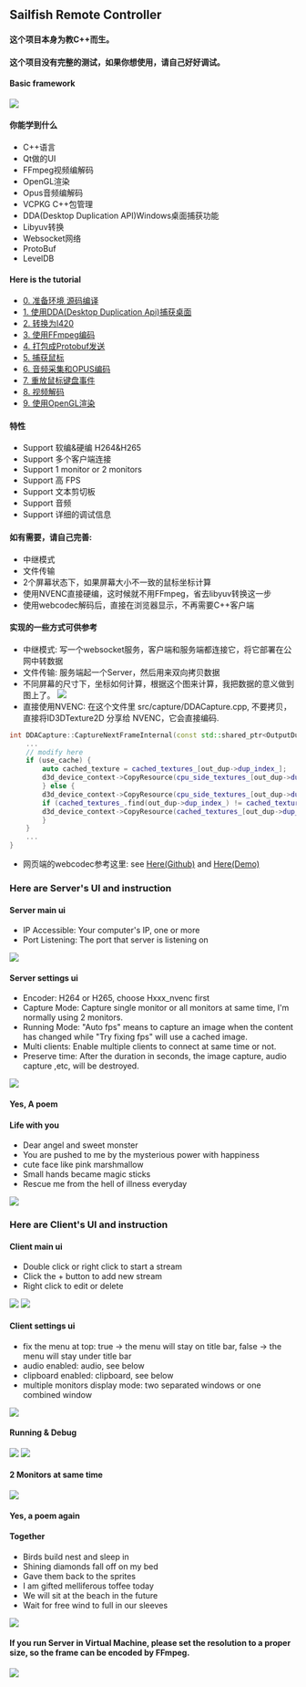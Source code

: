 ## Sailfish Remote Controller

#### 这个项目本身为教C++而生。
#### 这个项目没有完整的测试，如果你想使用，请自己好好调试。

#### Basic framework
![](images/basic_framework.png)
#### 你能学到什么
- C++语言
- Qt做的UI
- FFmpeg视频编解码
- OpenGL渲染
- Opus音频编解码
- VCPKG C++包管理
- DDA(Desktop Duplication API)Windows桌面捕获功能
- Libyuv转换
- Websocket网络
- ProtoBuf
- LevelDB

#### Here is the tutorial
- [0. 准备环境 源码编译](docs/0_Prepare.md)
- [1. 使用DDA(Desktop Duplication Api)捕获桌面](docs/1_Capture_screen.md)
- [2. 转换为I420](docs/2_Convert_to_I420.md)
- [3. 使用FFmpeg编码](docs/3_FFmpeg_encoder.md)
- [4. 打包成Protobuf发送](docs/4_Pack_to_Protobuf.md)
- [5. 捕获鼠标](docs/5_Capture_cursor.md)
- [6. 音频采集和OPUS编码](docs/6_Capture_audio.md)
- [7. 重放鼠标键盘事件](docs/7_Replay.md)
- [8. 视频解码](docs/8_Decode.md)
- [9. 使用OpenGL渲染](docs/9_Render_OpenGL.md)

#### 特性
- Support 软编&硬编 H264&H265
- Support 多个客户端连接
- Support 1 monitor or 2 monitors
- Support 高 FPS
- Support 文本剪切板
- Support 音频
- Support 详细的调试信息

#### 如有需要，请自己完善:
- 中继模式
- 文件传输
- 2个屏幕状态下，如果屏幕大小不一致的鼠标坐标计算
- 使用NVENC直接硬编，这时候就不用FFmpeg，省去libyuv转换这一步
- 使用webcodec解码后，直接在浏览器显示，不再需要C++客户端
#### 实现的一些方式可供参考
- 中继模式: 写一个websocket服务，客户端和服务端都连接它，将它部署在公网中转数据
- 文件传输: 服务端起一个Server，然后用来双向拷贝数据
- 不同屏幕的尺寸下，坐标如何计算，根据这个图来计算，我把数据的意义做到图上了。
  ![](images/different_monitor_size.png)
- 直接使用NVENC: 在这个文件里 src/capture/DDACapture.cpp, 不要拷贝，直接将ID3DTexture2D 分享给 NVENC，它会直接编码.
```c++
int DDACapture::CaptureNextFrameInternal(const std::shared_ptr<OutputDuplication>& out_dup, int timeout) {
    ...
    // modify here
    if (use_cache) {
        auto cached_texture = cached_textures_[out_dup->dup_index_];
        d3d_device_context->CopyResource(cpu_side_textures_[out_dup->dup_index_], cached_texture);
        } else {
        d3d_device_context->CopyResource(cpu_side_textures_[out_dup->dup_index_], gpu_side_texture);
        if (cached_textures_.find(out_dup->dup_index_) != cached_textures_.end()) {
        d3d_device_context->CopyResource(cached_textures_[out_dup->dup_index_], gpu_side_texture);
        }
    } 
    ...
}
```
- 网页端的webcodec参考这里: see [Here(Github)](https://github.com/w3c/webcodecs) and [Here(Demo)](https://w3c.github.io/webcodecs/samples/video-decode-display/)

### Here are Server's UI and instruction
#### Server main ui
- IP Accessible: Your computer's IP, one or more
- Port Listening: The port that server is listening on

![](images/main_ui.png)

#### Server settings ui
- Encoder: H264 or H265, choose Hxxx_nvenc first
- Capture Mode: Capture single monitor or all monitors at same time, I'm normally using 2 monitors.
- Running Mode: "Auto fps" means to capture an image when the content has changed while "Try fixing fps" will use a cached image.
- Multi clients: Enable multiple clients to connect at same time or not.
- Preserve time: After the duration in seconds, the image capture, audio capture ,etc, will be destroyed.

![](images/main_ui_settings.png)
#### Yes, A poem
#### Life with you
- Dear angel and sweet monster
- You are pushed to me by the mysterious power with happiness
- cute face like pink marshmallow
- Small hands became magic sticks
- Rescue me from the hell of illness everyday

![](images/main_ui_poem.png)

### Here are Client's UI and instruction

#### Client main ui
- Double click or right click to start a stream
- Click the + button to add new stream
- Right click to edit or delete

![](images/client_main.png)
![](images/client_main_add.png)

#### Client settings ui
- fix the menu at top: true -> the menu will stay on title bar, false -> the menu will stay under title bar
- audio enabled: audio, see below
- clipboard enabled: clipboard, see below
- multiple monitors display mode: two separated windows or one combined window

![](images/client_main_settings.png)

#### Running & Debug
![](images/client_operator.png)
![](images/client_debug.png)

#### 2 Monitors at same time
![](images/client_2_separated.png)

#### Yes, a poem again
#### Together
- Birds build nest and sleep in
- Shining diamonds fall off on my bed
- Gave them back to the sprites
- I am gifted melliferous toffee today
- We will sit at the beach in the future
- Wait for free wind to full in our sleeves


![](images/client_poem.png)

#### If you run Server in Virtual Machine, please set the resolution to a proper size, so the frame can be encoded by FFmpeg.
![](images/VM_Settings.png)